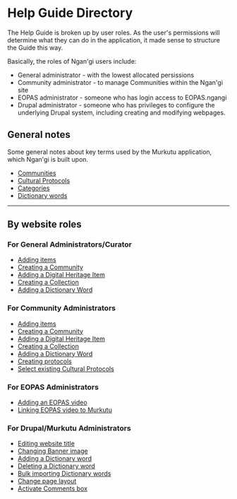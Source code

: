 # Help Guide Directory
The Help Guide is broken up by user roles. As the user's permissions will determine what they can do in the application, it made sense to structure the Guide this way.

Basically, the roles of Ngan'gi users include:
* General administrator - with the lowest allocated persissions
* Community administrator - to manage Communities within the Ngan'gi site
* EOPAS administrator - someone who has login access to EOPAS.ngangi
* Drupal administrator - someone who has privileges to configure the underlying Drupal system, including creating and modifying webpages.

## General notes
Some general notes about key terms used by the Murkutu application, which Ngan'gi is built upon.
* [Communities](help_guide/general_notes.md#communities)
* [Cultural Protocols](help_guide/general_notes.md#cultural-protocols)
* [Categories](help_guide/general_notes.md#categories)
* [Dictionary words](help_guide/general_notes.md#dictionary-words)

---
## By website roles
### For General Administrators/Curator
* [Adding items](help_guide/ga.md#adding-items)
* [Creating a Community](help_guide/ga.md#create-a-community)
* [Adding a Digital Heritage Item](help_guide/ga.md#add-a-digital-heritage-item)
* [Creating a Collection](help_guide/ga.md#create-a-collection)
* [Adding a Dictionary Word](help_guide/ga.md#add-a-dictionary-word)

### For Community Administrators
* [Adding items](help_guide/ga.md#adding-items)
* [Creating a Community](help_guide/ga.md#create-a-community)
* [Adding a Digital Heritage Item](help_guide/ga.md#add-a-digital-heritage-item)
* [Creating a Collection](help_guide/ga.md#create-a-collection)
* [Adding a Dictionary Word](help_guide/ga.md#add-a-dictionary-word)
* [Creating protocols](help_guide/ca.md#creating-cultural-protocols)
* [Select existing Cultural Protocols](help_guide/ca.md#select-existing-cultural-protocols)

### For EOPAS Administrators
* [Adding an EOPAS video](help_guide/ea.md#adding-eopas-video-with-elan-transcript)
* [Linking EOPAS video to Murkutu](help_guide/ea.md#linking-eopas-video-to-murkutu)

### For Drupal/Murkutu Administrators
* [Editing website title](help_guide/ma.md#editing-website-title)
* [Changing Banner image](help_guide/ma.md#changing-banner-image)
* [Adding a Dictionary word](help_guide/ma.md#adding-a-dictionary-word)
* [Deleting a Dictionary word](help_guide/ma.md#deleting-a-dictionary-word)
* [Bulk importing Dictionary words](help_guide/ma.md#bulk-importing-dictionary-words)
* [Change page layout](help_guide/ma.md#change-page-layout)
* [Activate Comments box](help_guide/ma.md#activate-comments-box)

